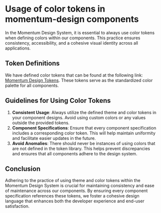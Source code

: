 # Usage of color tokens in momentum-design components

In the Momentum Design System, it is essential to always use color tokens when defining colors within our components. This practice ensures consistency, accessibility, and a cohesive visual identity across all applications.

## Token Definitions

We have defined color tokens that can be found at the following link: [Momentum Design Tokens](https://momentum-design.github.io/momentum-design/en/tokens/theme-stable/). These tokens serve as the standardized color palette for all components.

## Guidelines for Using Color Tokens

1. **Consistent Usage**: Always utilize the defined theme and color tokens in your component designs. Avoid using custom colors or any values outside the provided tokens.
1. **Component Specifications**: Ensure that every component specification includes a corresponding color token. This will help maintain uniformity and facilitate easier updates in the future.
1. **Avoid Anomalies**: There should never be instances of using colors that are not defined in the token library. This helps prevent discrepancies and ensures that all components adhere to the design system.

## Conclusion

Adhering to the practice of using theme and color tokens within the Momentum Design System is crucial for maintaining consistency and ease of maintenance across our components. By ensuring every component specification references these tokens, we foster a cohesive design language that enhances both the developer experience and end-user satisfaction.